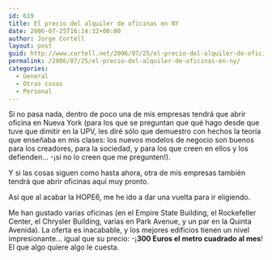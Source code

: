 ```yaml
---
id: 619
title: El precio del alquiler de oficinas en NY
date: 2006-07-25T16:14:32+00:00
author: Jorge Cortell
layout: post
guid: http://www.cortell.net/2006/07/25/el-precio-del-alquiler-de-oficinas-en-ny/
permalink: /2006/07/25/el-precio-del-alquiler-de-oficinas-en-ny/
categories:
  - General
  - Otras cosas
  - Personal
---
```

Si no pasa nada, dentro de poco una de mis empresas tendrá que abrir oficina en Nueva York (para los que se preguntan que qué hago desde que tuve que dimitir en la UPV, les diré sólo que demuestro con hechos la teorí­a que enseñaba en mis clases: los nuevos modelos de negocio son buenos para los creadores, para la sociedad, y para los que creen en ellos y los defienden... -¡si no lo creen que me pregunten!).

Y si las cosas siguen como hasta ahora, otra de mis empresas también tendrá que abrir oficinas aquí­ muy pronto.

Así­ que al acabar la HOPE6, me he ido a dar una vuelta para ir eligiendo.

Me han gustado varias oficinas (en el Empire State Building, el Rockefeller Center, el Chrysler Building, varias en Park Avenue, y un par en la Quinta Avenida). La oferta es inacabable, y los mejores edificios tienen un nivel impresionante... igual que su precio: -¡**300 Euros el metro cuadrado al mes**! El que algo quiere algo le cuesta.